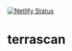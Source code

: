[![Netlify Status](https://api.netlify.com/api/v1/badges/5347a6b0-5ca9-43d6-b997-235cd7c43eda/deploy-status)](https://app.netlify.com/sites/modest-rosalind-7527ba/deploys)

# terrascan 


